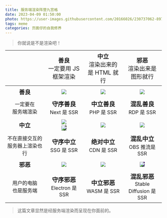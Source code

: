 ```yaml
---
title: 服务端渲染阵营九宫格
date: 2023-04-09 01:50:00
photo: https://user-images.githubusercontent.com/20166026/230737062-897858da-a1c4-4fc4-a0a2-cdd59dda3369.png # https://user-images.githubusercontent.com/20166026/230736978-8ee7171a-a6b3-4417-bcf0-729005e23aa8.png
tags: meme
categories: 页面仔的自我修养
---
```

<blockquote>你就说是不是渲染吧！</blockquote>
<table class="alignment-chart">
  <thead>
    <tr>
      <th></th><th class="h">善良<div>一定要用 JS 框架渲染</div></th>
      <th class="h">中立<div>渲染出来的是 HTML 就行</div></th>
      <th class="h">邪恶<div>渲染出来是图形就行</div></th>
    </tr>
  </thead>
  <tbody>
    <tr>
      <td class="h">善良</td>
      <td><img src="https://upload.wikimedia.org/wikipedia/commons/8/8e/Nextjs-logo.svg"></td>
      <td><img src="https://www.php.net/images/logos/php-logo.svg"></td>
      <td><img src="https://telegra.ph/file/91811e24dd2748cb078d3.png"></td>
    </tr>
    <tr>
      <td>一定要在<br />服务端渲染</td>
      <td><div class="cat">守序善良</div> Next 是 SSR</td>
      <td><div class="cat">中立善良</div> PHP 是 SSR</td>
      <td><div class="cat">混乱善良</div> RDP 是 SSR</td>
    </tr>
    <tr>
      <td class="h">中立</td>
      <td>
        <div><img src="https://miro.medium.com/v2/resize:fit:400/1*-8c5bXmKhpKg8NRnBMu0zQ.gif"></div>
        <div style="padding-top: 4px;"><img style="background-color: rgb(34, 34, 34);" src="https://pages.github.com/images/logo.svg"></div>
      </td>
      <td>
        <img src="https://upload.wikimedia.org/wikipedia/commons/4/4b/Cloudflare_Logo.svg">
      </td>
      <td>
        <img src="https://upload.wikimedia.org/wikipedia/commons/thumb/1/14/Open_Broadcaster_Software_Logo.png/2048px-Open_Broadcaster_Software_Logo.png">
      </td>
    </tr>
    <tr>
      <td>不在直接交互的<br />服务器上渲染也行</td>
      <td><div class="cat">守序中立</div> SSG 是 SSR</td>
      <td><div class="cat">绝对中立</div> CDN 是 SSR</td>
      <td><div class="cat">混乱中立</div> OBS 推流是 SSR</td>
    </tr>
    <tr>
      <td class="h">邪恶</td>
      <td>
        <img src="https://www.electronjs.org/assets/img/logo.svg">
      </td>
      <td>
        <img src="https://webassembly.org/css/webassembly.svg">
      </td>
      <td>
        <img style="background-color: rgb(52, 0, 104);"
          src="https://images.squarespace-cdn.com/content/v1/6213c340453c3f502425776e/330e6487-af90-43c8-a255-63b3440d0e34/StabilityAi_Logo_White-19.png?format=1500w">
      </td>
    </tr>
    <tr>
      <td>用户的电脑<br />也是服务端</td>
      <td><div class="cat">守序邪恶</div> Electron 是 SSR</td>
      <td><div class="cat">中立邪恶</div> WASM 是 SSR</td>
      <td><div class="cat">混乱邪恶</div> Stable Diffusion 是 SSR</td>
    </tr>
  </tbody>
</table>
<blockquote><i class="fa-solid fa-circle-info"></i> 这篇文章显然是经服务端渲染而呈现在你面前的。</blockquote>
<style>
  table.alignment-chart{
    text-align: center;
    width: fit-content;
    margin: auto;
  }
  table.alignment-chart img {
    max-width: 120px;
    max-height: 100px;
    margin: auto;
  }
  table.alignment-chart td {
    padding: 6px;
  }
  table.alignment-chart td,
  table.alignment-chart th {
    width: 25%;
  }
  th.h > div {
    font-weight: 400;
    font-size: 100%;
  }
  .h {
    font-weight: 700;
    font-size: 115%;
  }
  td > div.cat {
    font-weight: 600;
    font-size: 120%;
  }
</style>
